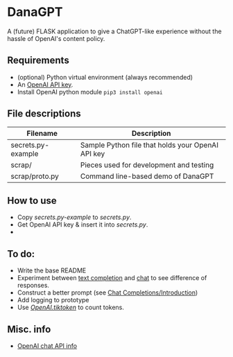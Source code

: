 # DanaGPT
A (future) FLASK application to give a ChatGPT-like experience without the hassle of OpenAI's content policy.

## Requirements
- (optional) Python virtual environment (always recommended)
- An [OpenAI API key](https://help.openai.com/en/articles/4936850-where-do-i-find-my-secret-api-key).
- Install OpenAI python module `pip3 install openai`

## File descriptions
| Filename | Description |
| --- | --- |
| secrets.py-example | Sample Python file that holds your OpenAI API key |
| scrap/ | Pieces used for development and testing |
| scrap/proto.py | Command line-based demo of DanaGPT |

## How to use
- Copy _secrets.py-example_ to _secrets.py_.
- Get OpenAI API key & insert it into _secrets.py_.
- 

## To do:
- Write the base README
- Experiment between [text completion](https://platform.openai.com/docs/guides/completion) and [chat](https://platform.openai.com/docs/guides/chat) to see difference of responses.
- Construct a better prompt (see [Chat Completions/Introduction](https://platform.openai.com/docs/guides/chat/introduction))
- Add logging to prototype
- Use [_OpenAI.tiktoken_](https://github.com/openai/openai-cookbook/blob/main/examples/How_to_count_tokens_with_tiktoken.ipynb) to count tokens.

## Misc. info
- [OpenAI chat API info](https://platform.openai.com/docs/guides/chat/introduction)
